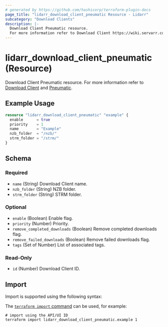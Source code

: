 ```yaml
---
# generated by https://github.com/hashicorp/terraform-plugin-docs
page_title: "lidarr_download_client_pneumatic Resource - Lidarr"
subcategory: "Download Clients"
description: |-
  Download Client Pneumatic resource.
  For more information refer to Download Client https://wiki.servarr.com/lidarr/settings#download-clients and Pneumatic https://wiki.servarr.com/lidarr/supported#pneumatic.
---
```


# lidarr_download_client_pneumatic (Resource)

<!-- subcategory:Download Clients -->
Download Client Pneumatic resource.
For more information refer to [Download Client](https://wiki.servarr.com/lidarr/settings#download-clients) and [Pneumatic](https://wiki.servarr.com/lidarr/supported#pneumatic).

## Example Usage

```terraform
resource "lidarr_download_client_pneumatic" "example" {
  enable      = true
  priority    = 1
  name        = "Example"
  nzb_folder  = "/nzb/"
  strm_folder = "/strm/"
}
```

<!-- schema generated by tfplugindocs -->
## Schema

### Required

- `name` (String) Download Client name.
- `nzb_folder` (String) NZB folder.
- `strm_folder` (String) STRM folder.

### Optional

- `enable` (Boolean) Enable flag.
- `priority` (Number) Priority.
- `remove_completed_downloads` (Boolean) Remove completed downloads flag.
- `remove_failed_downloads` (Boolean) Remove failed downloads flag.
- `tags` (Set of Number) List of associated tags.

### Read-Only

- `id` (Number) Download Client ID.

## Import

Import is supported using the following syntax:

The [`terraform import` command](https://developer.hashicorp.com/terraform/cli/commands/import) can be used, for example:

```shell
# import using the API/UI ID
terraform import lidarr_download_client_pneumatic.example 1
```
